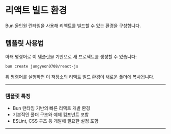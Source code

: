 # 리액트 빌드 환경

Bun 올인원 런타임을 사용해 리액트를 빌드할 수 있는 환경을 구성합니다.

## 템플릿 사용법

아래 명령어로 이 템플릿을 기반으로 새 프로젝트를 생성할 수 있습니다:

```sh
bun create jungyeon0708/react-js
```

위 명령어를 실행하면 이 저장소의 리액트 빌드 환경이 새로운 폴더에 복사됩니다.

---

### 템플릿 특징

- Bun 런타임 기반의 빠른 리액트 개발 환경
- 기본적인 폴더 구조와 예제 컴포넌트 포함
- ESLint, CSS 구조 등 개발에 필요한 설정 포함

---
